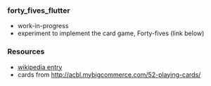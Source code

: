 ### forty_fives_flutter

* work-in-progress
* experiment to implement the card game, Forty-fives (link below)

### Resources

* [wikipedia entry](https://en.wikipedia.org/wiki/Forty-fives)
* cards from http://acbl.mybigcommerce.com/52-playing-cards/
